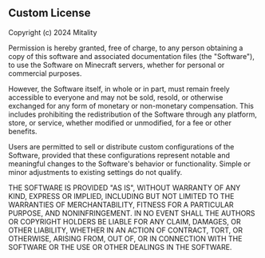 ## Custom License

Copyright (c) 2024 Mitality

Permission is hereby granted, free of charge, to any person obtaining a copy of this software and associated documentation files (the "Software"), to use the Software on Minecraft servers, whether for personal or commercial purposes.

However, the Software itself, in whole or in part, must remain freely accessible to everyone and may not be sold, resold, or otherwise exchanged for any form of monetary or non-monetary compensation. This includes prohibiting the redistribution of the Software through any platform, store, or service, whether modified or unmodified, for a fee or other benefits.

Users are permitted to sell or distribute custom configurations of the Software, provided that these configurations represent notable and meaningful changes to the Software's behavior or functionality. Simple or minor adjustments to existing settings do not qualify.

THE SOFTWARE IS PROVIDED "AS IS", WITHOUT WARRANTY OF ANY KIND, EXPRESS OR IMPLIED, INCLUDING BUT NOT LIMITED TO THE WARRANTIES OF MERCHANTABILITY, FITNESS FOR A PARTICULAR PURPOSE, AND NONINFRINGEMENT. IN NO EVENT SHALL THE AUTHORS OR COPYRIGHT HOLDERS BE LIABLE FOR ANY CLAIM, DAMAGES, OR OTHER LIABILITY, WHETHER IN AN ACTION OF CONTRACT, TORT, OR OTHERWISE, ARISING FROM, OUT OF, OR IN CONNECTION WITH THE SOFTWARE OR THE USE OR OTHER DEALINGS IN THE SOFTWARE.
